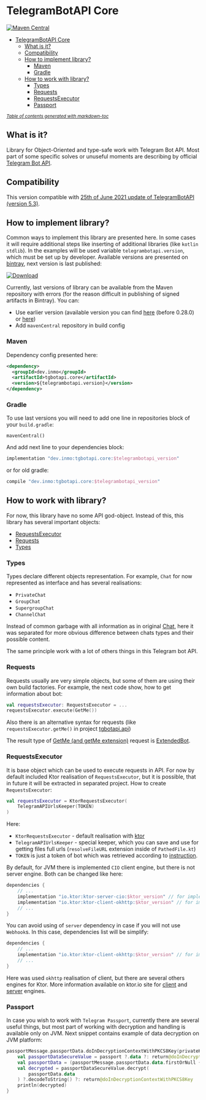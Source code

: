 # TelegramBotAPI Core

[![Maven Central](https://maven-badges.herokuapp.com/maven-central/dev.inmo/tgbotapi.core/badge.svg)](https://maven-badges.herokuapp.com/maven-central/dev.inmo/tgbotapi.core)

- [TelegramBotAPI Core](#telegrambotapi-core)
    * [What is it?](#what-is-it-)
    * [Compatibility](#compatibility)
    * [How to implement library?](#how-to-implement-library-)
        + [Maven](#maven)
        + [Gradle](#gradle)
    * [How to work with library?](#how-to-work-with-library-)
        + [Types](#types)
        + [Requests](#requests)
        + [RequestsExecutor](#requestsexecutor)
        + [Passport](#passport)

<small><i><a href='http://ecotrust-canada.github.io/markdown-toc/'>Table of contents generated with markdown-toc</a></i></small>

## What is it?

Library for Object-Oriented and type-safe work with Telegram Bot API. Most part of some specific solves or unuseful
moments are describing by official [Telegram Bot API](https://core.telegram.org/bots/api).

## Compatibility

This version compatible with [25th of June 2021 update of TelegramBotAPI (version 5.3)](https://core.telegram.org/bots/api-changelog#june-25-2021).

## How to implement library?

Common ways to implement this library are presented here. In some cases it will require additional steps
like inserting of additional libraries (like `kotlin stdlib`). In the examples will be used variable
`telegrambotapi.version`, which must be set up by developer. Available versions are presented on
[bintray](https://bintray.com/insanusmokrassar/TelegramBotAPI/tgbotapi.core), next version is last published:

[![Download](https://api.bintray.com/packages/insanusmokrassar/TelegramBotAPI/tgbotapi.core/images/download.svg) ](https://bintray.com/insanusmokrassar/TelegramBotAPI/tgbotapi.core/_latestVersion)

Currently, last versions of library can be available from the Maven repository with errors (for the reason difficult in publishing
of signed artifacts in Bintray). You can:

* Use earlier version (available version you can find
[here](https://mvnrepository.com/artifact/com.github.insanusmokrassar/TelegramBotAPI) (before 0.28.0) or [here](https://mvnrepository.com/artifact/dev.inmo/tgbotapi.core))
* Add `mavenCentral` repository in build config

### Maven

Dependency config presented here:

```xml
<dependency>
  <groupId>dev.inmo</groupId>
  <artifactId>tgbotapi.core</artifactId>
  <version>${telegrambotapi.version}</version>
</dependency>
```

### Gradle

To use last versions you will need to add one line in repositories block of your `build.gradle`:

`mavenCentral()`

And add next line to your dependencies block:

```groovy
implementation "dev.inmo:tgbotapi.core:$telegrambotapi_version"
```

or for old gradle:

```groovy
compile "dev.inmo:tgbotapi.core:$telegrambotapi_version"
```

## How to work with library?

For now, this library have no some API god-object. Instead of this, this library has several
important objects:

* [RequestsExecutor](https://github.com/InsanusMokrassar/TelegramBotAPI/blob/master/tgbotapi.core/src/commonMain/kotlin/dev/inmo/tgbotapi/bot/RequestsExecutor.kt)
* [Requests](https://github.com/InsanusMokrassar/TelegramBotAPI/blob/master/tgbotapi.core/src/commonMain/kotlin/dev/inmo/tgbotapi/requests)
* [Types](https://github.com/InsanusMokrassar/TelegramBotAPI/blob/master/tgbotapi.core/src/commonMain/kotlin/dev/inmo/tgbotapi/types)

### Types

Types declare different objects representation. For example, `Chat` for now represented as
interface and has several realisations:

* `PrivateChat`
* `GroupChat`
* `SupergroupChat`
* `ChannelChat`

Instead of common garbage with all information as in original [Chat](https://core.telegram.org/bots/api#chat),
here it was separated for more obvious difference between chats types and their possible content.

The same principle work with a lot of others things in this Telegram bot API. 

### Requests

Requests usually are very simple objects, but some of them are using their own
build factories. For example, the next code show, how to get information about bot:

```kotlin
val requestsExecutor: RequestsExecutor = ...
requestsExecutor.execute(GetMe())
``` 

Also there is an alternative syntax for requests (like `requestsExecutor.getMe()` in project
[tgbotapi.api](../tgbotapi.api/README.md))

The result type of [GetMe (and getMe extension)](https://github.com/InsanusMokrassar/TelegramBotAPI/blob/master/tgbotapi.core/src/commonMain/kotlin/com/github/insanusmokrassar/tgbotapi/requests/GetMe.kt)
request is
[ExtendedBot](https://github.com/InsanusMokrassar/TelegramBotAPI/blob/master/tgbotapi.core/src/commonMain/kotlin/dev/inmo/tgbotapi/types/User.kt).

### RequestsExecutor

It is base object which can be used to execute requests in API. For now by default included Ktor
realisation of `RequestsExecutor`, but it is possible, that in future it will be extracted in separated
project. How to create `RequestsExecutor`:

```kotlin
val requestsExecutor = KtorRequestsExecutor(
    TelegramAPIUrlsKeeper(TOKEN)
)
```

Here:

* `KtorRequestsExecutor` - default realisation with [ktor](https://ktor.io)
* `TelegramAPIUrlsKeeper` - special keeper, which  you can save and use for getting files full urls (`resolveFileURL`
extension inside of `PathedFile.kt`)
* `TOKEN` is just a token of bot which was retrieved according to
[instruction](https://core.telegram.org/bots#3-how-do-i-create-a-bot).

By default, for JVM there is implemented `CIO` client engine, but there is not server engine. Both can be changed like
here:

```groovy
dependencies {
    // ...
    implementation "io.ktor:ktor-server-cio:$ktor_version" // for implementing of server engine
    implementation "io.ktor:ktor-client-okhttp:$ktor_version" // for implementing of additional client engine
    // ...
}
```

You can avoid using of `server` dependency in case if you will not use `Webhook`s. In this case,
dependencies list will be simplify:

```groovy
dependencies {
    // ...
    implementation "io.ktor:ktor-client-okhttp:$ktor_version" // for implementing of additional client engine
    // ...
}
```

Here was used `okhttp` realisation of client, but there are several others engines for Ktor. More information
available on ktor.io site for [client](https://ktor.io/clients/http-client/engines.html) and [server](https://ktor.io/quickstart/artifacts.html)
engines.

### Passport

In case you wish to work with `Telegram Passport`, currently there are several useful things, but most part of working
with decryption and handling is available only on JVM. Next snippet contains example of data decryption on JVM platform:

```kotlin
passportMessage.passportData.doInDecryptionContextWithPKCS8Key(privateKey) {
    val passportDataSecureValue = passport ?.data ?: return@doInDecryptionContextWithPKCS8Key
    val passportData = (passportMessage.passportData.data.firstOrNull { it is CommonPassport } ?: return@doInDecryptionContextWithPKCS8Key) as CommonPassport
    val decrypted = passportDataSecureValue.decrypt(
        passportData.data
    ) ?.decodeToString() ?: return@doInDecryptionContextWithPKCS8Key
    println(decrypted)
}
```
